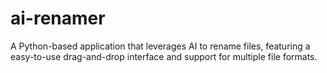 # ai-renamer
A Python-based application that leverages AI to rename files, featuring a easy-to-use drag-and-drop interface and support for multiple file formats.
